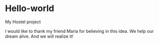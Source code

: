 # Hello-world
My Hostel project

I would like to thank my friend Maria for believing in this idea.
We help our dream alive.
And we will realize it!


